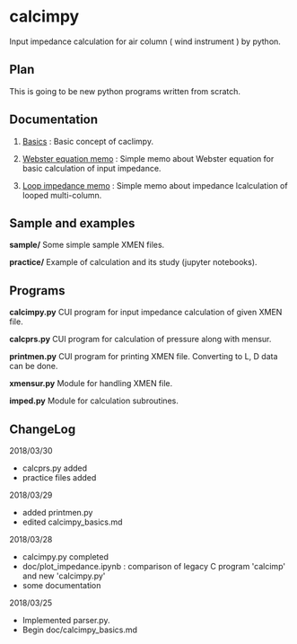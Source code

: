 # calcimpy
Input impedance calculation for air column ( wind instrument ) by python.

## Plan
This is going to be new python programs written from scratch.


## Documentation

1. [Basics](doc/calcimpy_basics.md) : Basic concept of caclimpy.

1. [Webster equation memo](doc/Webster_equation.nb.pdf) : Simple memo about Webster equation for basic calculation of input impedance.

1. [Loop impedance memo](doc/loop_impedance.nb.pdf) : Simple memo about impedance lcalculation of looped multi-column.

## Sample and examples

**sample/**
Some simple sample XMEN files.

**practice/**
Example of calculation and its study (jupyter notebooks).

## Programs

**calcimpy.py**
CUI program for input impedance calculation of given XMEN file.

**calcprs.py**
CUI program for calculation of pressure along with mensur.

**printmen.py**
CUI program for printing XMEN file.
Converting to L, D data can be done.

**xmensur.py** 
Module for handling XMEN file.

**imped.py**
Module for calculation subroutines.

## ChangeLog

2018/03/30
- calcprs.py added
- practice files added

2018/03/29
- added printmen.py
- edited calcimpy_basics.md

2018/03/28
- calcimpy.py completed
- doc/plot_impedance.ipynb : comparison of legacy C program 'calcimp' and new 'calcimpy.py'
- some documentation

2018/03/25
- Implemented parser.py.
- Begin doc/calcimpy_basics.md
